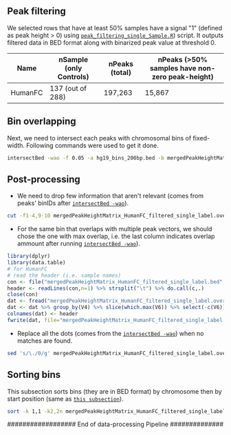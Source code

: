 ## Peak filtering
We selected rows that have at least 50% samples have a signal "1" (defined as peak height > 0) using [```peak_filtering_single_Sample.R```](https://github.com/Akmazad/deepPsych/blob/master/Data%20Processing/Psychencode_June2019/Single%20Label-based%20exp/peak_filtering_single_Sample.R)) script. It outputs filtered data in BED format along with binarized peak value at threshold 0.

|Name|nSample (only Controls)|nPeaks (total)| nPeaks (>50% samples have non-zero peak-height) |
|---|---|---|---|
|HumanFC|137 (out of 288)|197,263|15,867|

## Bin overlapping
Next, we need to intersect each peaks with chromosomal bins of fixed-width. Following commands were used to get it done.

```sh
intersectBed -wao -f 0.05 -a hg19_bins_200bp.bed -b mergedPeakHeightMatrix_HumanFC_filtered_single_label.bed > mergedPeakHeightMatrix_HumanFC_filtered_single_label.overlaps.bed
```

## Post-processing
- We need to drop few information that aren't relevant (comes from peaks' binIDs after [```intersectBed -wao```](https://bedtools.readthedocs.io/en/latest/content/tools/intersect.html)).
```sh
cut -f1-4,9-10 mergedPeakHeightMatrix_HumanFC_filtered_single_label.overlaps.bed > mergedPeakHeightMatrix_HumanFC_filtered_single_label.overlaps.dropped.bed
```

- For the same bin that overlaps with multiple peak vectors, we should chose the one with max overlap, i.e. the last column indicates overlap ammount after running [```intersectBed -wao```](https://bedtools.readthedocs.io/en/latest/content/tools/intersect.html)).

```r
library(dplyr)
library(data.table)
# for HumanFC
# read the header (i.e. sample names)
con <- file("mergedPeakHeightMatrix_HumanFC_filtered_single_label.bed","r")
header <- readLines(con,n=1) %>% strsplit("\t") %>% do.call(c,.)
close(con)
dat <- fread("mergedPeakHeightMatrix_HumanFC_filtered_single_label.overlaps.dropped.bed", sep="\t", header=F)
dat <- dat %>% group_by(V4) %>% slice(which.max(V6)) %>% select(-c(V6))
colnames(dat) <- header
fwrite(dat, file="mergedPeakHeightMatrix_HumanFC_filtered_single_label.overlaps.dropped.filtered.bed", sep="\t")
```

- Replace all the dots (comes from the [```intersectBed -wao```](https://bedtools.readthedocs.io/en/latest/content/tools/intersect.html)) when no matches are found.
```sh
sed 's/\./0/g' mergedPeakHeightMatrix_HumanFC_filtered_single_label.overlaps.dropped.filtered.bed > mergedPeakHeightMatrix_HumanFC_filtered_single_label.overlaps.dropped.fixed.filtered.bed
```

## Sorting bins
This subsection sorts bins (they are in BED format) by chromosome then by start position (same as [```this subsection```](https://github.com/Akmazad/deepBrain/blob/master/Data%20Processing/README.md#28-sorting-bins)).
```sh
sort -k 1,1 -k2,2n mergedPeakHeightMatrix_HumanFC_filtered_single_label.overlaps.dropped.fixed.filtered.bed > mergedPeakHeightMatrix_HumanFC_filtered_single_label.overlaps.dropped.fixed.filtered.sorted.bed
```
################## End of data-processing Pipeline ##############

